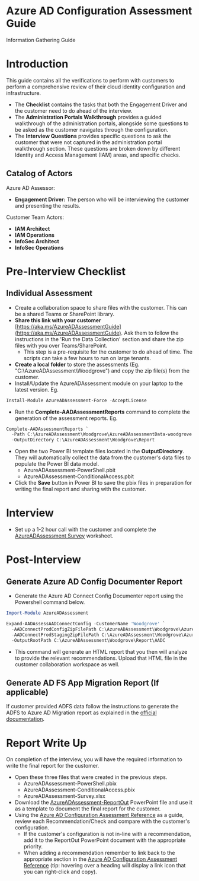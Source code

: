 # Azure AD Configuration Assessment Guide

Information Gathering Guide

# Introduction

This guide contains all the verifications to perform with customers to perform a comprehensive review of their cloud identity configuration and infrastructure.

- The **Checklist** contains the tasks that both the Engagement Driver and the customer need to do ahead of the interview.
- The **Administration Portals Walkthrough** provides a guided walkthrough of the administration portals, alongside some questions to be asked as the customer navigates through the configuration.
- The **Interview Questions** provides specific questions to ask the customer that were not captured in the administration portal walkthrough section. These questions are broken down by different Identity and Access Management (IAM) areas, and specific checks.

## Catalog of Actors

Azure AD Assessor:

- **Engagement Driver:** The person who will be interviewing the customer and presenting the results.

Customer Team Actors:

- **IAM Architect**
- **IAM Operations**
- **InfoSec Architect**
- **InfoSec Operations**

# Pre-Interview Checklist

## Individual Assessment

- Create a collaboration space to share files with the customer. This can be a shared Teams or SharePoint library.
- **Share this link with your customer** [https://aka.ms/AzureADAssessmentGuide](https://aka.ms/AzureADAssessmentGuide). Ask them to follow the instructions in the &#39;Run the Data Collection&#39; section and share the zip files with you over Teams/SharePoint.
  - This step is a pre-requisite for the customer to do ahead of time. The scripts can take a few hours to run on large tenants.
- **Create a local folder** to store the assessments (Eg. &quot;C:\AzureADAssessment\Woodgrove&quot;) and copy the zip file(s) from the customer.
- Install/Update the AzureADAssessment module on your laptop to the latest version. Eg.
```powershell
Install-Module AzureADAssessment-Force -AcceptLicense
```

- Run the **Complete-AADAssessmentReports** command to complete the generation of the assessment reports. Eg.
```powershell
Complete-AADAssessmentReports `
  -Path C:\AzureADAssessment\Woodgrove\AzureADAssessmentData-woodgrove.onmicrosoft.com.zip `
  -OutputDirectory C:\AzureADAssessment\Woodgrove\Report
```

- Open the two Power BI template files located in the **OutputDirectory**. They will automatically collect the data from the customer&#39;s data files to populate the Power BI data model.
  - AzureADAssessment-PowerShell.pbit
  - AzureADAssessment-ConditionalAccess.pbit
- Click the **Save** button in Power BI to save the pbix files in preparation for writing the final report and sharing with the customer.

# Interview

- Set up a 1-2 hour call with the customer and complete the [AzureADAssessment Survey](https://github.com/AzureAD/AzureADAssessment/blob/master/assets/AzureADAssessment-Survey.xlsx) worksheet.

# Post-Interview

## Generate Azure AD Config Documenter Report

- Generate the Azure AD Connect Config Documenter report using the Powershell command below.
```powershell
Import-Module AzureADAssessment

Expand-AADAssessAADConnectConfig -CustomerName 'Woodgrove' `
  -AADConnectProdConfigZipFilePath C:\AzureADAssessment\Woodgrove\AzureADAssessmentData-AADC-PROD.zip `
  -AADConnectProdStagingZipFilePath C:\AzureADAssessment\Woodgrove\AzureADAssessmentData-AADC-STAGING.zip `
  -OutputRootPath C:\AzureADAssessment\Woodgrove\Report\AADC 
```

- This command will generate an HTML report that you then will analyze to provide the relevant recommendations. Upload that HTML file in the customer collaboration workspace as well.

## Generate AD FS App Migration Report (If applicable)

If customer provided ADFS data follow the instructions to generate the ADFS to Azure AD Migration report as explained in the [official documentation](https://github.com/AzureAD/Deployment-Plans/tree/master/ADFS%20to%20AzureAD%20App%20Migration#instructions-if-you-want-to-run-the-analysis-from-another-server).

# Report Write Up

On completion of the interview, you will have the required information to write the final report for the customer.

- Open these three files that were created in the previous steps.
  - AzureADAssessment-PowerShell.pbix
  - AzureADAssessment-ConditionalAccess.pbix
  - AzureADAssessment-Survey.xlsx
- Download the [AzureADAssessment-ReportOut](https://github.com/merill/AzureADAssessment/raw/master/assets/AzureADAssessment-ReportOut.pptx) PowerPoint file and use it as a template to document the final report for the customer.
- Using the [Azure AD Configuration Assessment Reference](https://github.com/AzureAD/AzureADAssessment/blob/master/docs/reference.md) as a guide, review each Recommendation/Check and compare with the customer's configuration.
  - If the customer's configuration is not in-line with a recommendation, add it to the ReportOut PowerPoint document with the appropriate priority.
  - When adding a recommendation remember to link back to the appropriate section in the [Azure AD Configuration Assessment Reference](https://github.com/AzureAD/AzureADAssessment/blob/master/docs/reference.md) (tip: hovering over a heading will display a link icon that you can right-click and copy).
